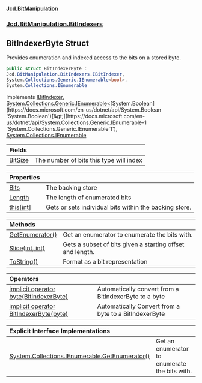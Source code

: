 #### [Jcd.BitManipulation](index.md 'index')
### [Jcd.BitManipulation.BitIndexers](Jcd.BitManipulation.BitIndexers.md 'Jcd.BitManipulation.BitIndexers')

## BitIndexerByte Struct

Provides enumeration and indexed access to the bits on a stored byte.

```csharp
public struct BitIndexerByte :
Jcd.BitManipulation.BitIndexers.IBitIndexer,
System.Collections.Generic.IEnumerable<bool>,
System.Collections.IEnumerable
```

Implements [IBitIndexer](Jcd.BitManipulation.BitIndexers.IBitIndexer.md 'Jcd.BitManipulation.BitIndexers.IBitIndexer'), [System.Collections.Generic.IEnumerable&lt;](https://docs.microsoft.com/en-us/dotnet/api/System.Collections.Generic.IEnumerable-1 'System.Collections.Generic.IEnumerable`1')[System.Boolean](https://docs.microsoft.com/en-us/dotnet/api/System.Boolean 'System.Boolean')[&gt;](https://docs.microsoft.com/en-us/dotnet/api/System.Collections.Generic.IEnumerable-1 'System.Collections.Generic.IEnumerable`1'), [System.Collections.IEnumerable](https://docs.microsoft.com/en-us/dotnet/api/System.Collections.IEnumerable 'System.Collections.IEnumerable')

| Fields                                                                                                                        |                                         |
|:------------------------------------------------------------------------------------------------------------------------------|:----------------------------------------|
| [BitSize](Jcd.BitManipulation.BitIndexers.BitIndexerByte.BitSize.md 'Jcd.BitManipulation.BitIndexers.BitIndexerByte.BitSize') | The number of bits this type will index |

| Properties                                                                                                                          |                                                        |
|:------------------------------------------------------------------------------------------------------------------------------------|:-------------------------------------------------------|
| [Bits](Jcd.BitManipulation.BitIndexers.BitIndexerByte.Bits.md 'Jcd.BitManipulation.BitIndexers.BitIndexerByte.Bits')                | The backing store                                      |
| [Length](Jcd.BitManipulation.BitIndexers.BitIndexerByte.Length.md 'Jcd.BitManipulation.BitIndexers.BitIndexerByte.Length')          | The length of enumerated bits                          |
| [this[int]](Jcd.BitManipulation.BitIndexers.BitIndexerByte.this[int].md 'Jcd.BitManipulation.BitIndexers.BitIndexerByte.this[int]') | Gets or sets individual bits within the backing store. |

| Methods                                                                                                                                               |                                                           |
|:------------------------------------------------------------------------------------------------------------------------------------------------------|:----------------------------------------------------------|
| [GetEnumerator()](Jcd.BitManipulation.BitIndexers.BitIndexerByte.GetEnumerator().md 'Jcd.BitManipulation.BitIndexers.BitIndexerByte.GetEnumerator()') | Get an enumerator to enumerate the bits with.             |
| [Slice(int, int)](Jcd.BitManipulation.BitIndexers.BitIndexerByte.Slice(int,int).md 'Jcd.BitManipulation.BitIndexers.BitIndexerByte.Slice(int, int)')  | Gets a subset of bits given a starting offset and length. |
| [ToString()](Jcd.BitManipulation.BitIndexers.BitIndexerByte.ToString().md 'Jcd.BitManipulation.BitIndexers.BitIndexerByte.ToString()')                | Format as a bit representation                            |

| Operators                                                                                                                                                                                                                                                                     |                                                       |
|:------------------------------------------------------------------------------------------------------------------------------------------------------------------------------------------------------------------------------------------------------------------------------|:------------------------------------------------------|
| [implicit operator byte(BitIndexerByte)](Jcd.BitManipulation.BitIndexers.BitIndexerByte.op_Implicitbyte(Jcd.BitManipulation.BitIndexers.BitIndexerByte).md 'Jcd.BitManipulation.BitIndexers.BitIndexerByte.op_Implicit byte(Jcd.BitManipulation.BitIndexers.BitIndexerByte)') | Automatically convert from a BitIndexerByte to a byte |
| [implicit operator BitIndexerByte(byte)](Jcd.BitManipulation.BitIndexers.BitIndexerByte.op_ImplicitJcd.BitManipulation.BitIndexers.BitIndexerByte(byte).md 'Jcd.BitManipulation.BitIndexers.BitIndexerByte.op_Implicit Jcd.BitManipulation.BitIndexers.BitIndexerByte(byte)') | Automatically Convert from a byte to a BitIndexerByte |

| Explicit Interface Implementations                                                                                                                                                                                                                 |                                               |
|:---------------------------------------------------------------------------------------------------------------------------------------------------------------------------------------------------------------------------------------------------|:----------------------------------------------|
| [System.Collections.IEnumerable.GetEnumerator()](Jcd.BitManipulation.BitIndexers.BitIndexerByte.System.Collections.IEnumerable.GetEnumerator().md 'Jcd.BitManipulation.BitIndexers.BitIndexerByte.System.Collections.IEnumerable.GetEnumerator()') | Get an enumerator to enumerate the bits with. |

